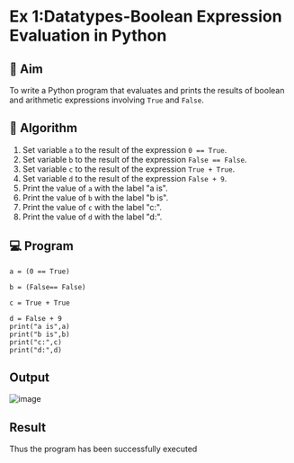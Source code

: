 
# Ex 1:Datatypes-Boolean Expression Evaluation in Python

## 🎯 Aim
To write a Python program that evaluates and prints the results of boolean and arithmetic expressions involving `True` and `False`.

## 🧠 Algorithm
1. Set variable `a` to the result of the expression `0 == True`.
2. Set variable `b` to the result of the expression `False == False`.
3. Set variable `c` to the result of the expression `True + True`.
4. Set variable `d` to the result of the expression `False + 9`.
5. Print the value of `a` with the label "a is".
6. Print the value of `b` with the label "b is".
7. Print the value of `c` with the label "c:".
8. Print the value of `d` with the label "d:".

## 💻 Program
```
a = (0 == True)

b = (False== False)

c = True + True

d = False + 9
print("a is",a)
print("b is",b)
print("c:",c)
print("d:",d)
```


## Output

![image](https://github.com/user-attachments/assets/98bd8d30-8c70-47f5-acb6-85841646bac5)

## Result

Thus the program has been successfully executed
